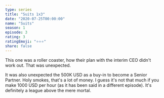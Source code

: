 ```yaml
---
type: series
title: "Suits 1x3"
date: "2020-07-25T00:00:00"
name: "Suits"
season: 1
episode: 3
rating: 3
ratingEmoji: "⭐️⭐️⭐️"
share: false
---
```


This one was a roller coaster, how their plan with the interim CEO didn't work out. That was unexpected.

It was also unexpected the 500K USD as a buy-in to become a Senior Partner. Holy smokes, that's a lot of money. I guess it's not that much if you make 1000 USD per hour (as it has been said in a different episode). It's definitely a league above the mere mortal.
